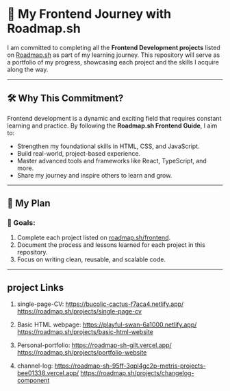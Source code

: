 # 🚀 My Frontend Journey with Roadmap.sh

I am committed to completing all the **Frontend Development projects** listed on [Roadmap.sh](https://roadmap.sh/frontend) as part of my learning journey. This repository will serve as a portfolio of my progress, showcasing each project and the skills I acquire along the way.

---

## 🛠️ Why This Commitment?

Frontend development is a dynamic and exciting field that requires constant learning and practice. By following the **Roadmap.sh Frontend Guide**, I aim to:
- Strengthen my foundational skills in HTML, CSS, and JavaScript.
- Build real-world, project-based experience.
- Master advanced tools and frameworks like React, TypeScript, and more.
- Share my journey and inspire others to learn and grow.

---

## 📅 My Plan
### 📌 Goals:
1. Complete each project listed on [roadmap.sh/frontend](https://roadmap.sh/frontend).
2. Document the process and lessons learned for each project in this repository.
3. Focus on writing clean, reusable, and scalable code.

---
## project Links
1) single-page-CV: https://bucolic-cactus-f7aca4.netlify.app/
                   https://roadmap.sh/projects/single-page-cv

2) Basic HTML webpage: https://playful-swan-6a1000.netlify.app/
                       https://roadmap.sh/projects/basic-html-website

3) Personal-portfolio: https://roadmap-sh-gilt.vercel.app/
                       https://roadmap.sh/projects/portfolio-website

4) channel-log: https://roadmap-sh-95ff-3qpl4gc2p-metris-projects-bee01338.vercel.app/
                https://roadmap.sh/projects/changelog-component
